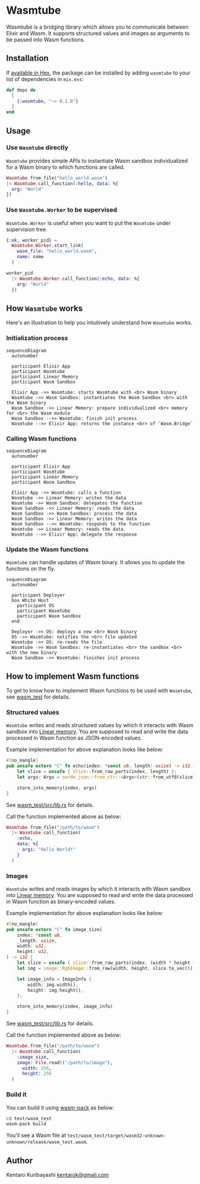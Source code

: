 # Wasmtube

Wasmtube is a bridging library which allows you to communicate between Elixir and Wasm. It supports  structured values and images as arguments to be passed into Wasm functions.

## Installation

If [available in Hex](https://hex.pm/docs/publish), the package can be installed by adding `wasmtube` to your list of dependencies in `mix.exs`:

```elixir
def deps do
  [
    {:wasmtube, "~> 0.1.0"}
  ]
end
```

## Usage

### Use `Wasmtube` directly

`Wasmtube` provides simple APIs to instantiate Wasm sandbox individualized for a Wasm binary to which functions are called.

```elixir
Wasmtube.from_file("hello_world.wasm")
|> Wasmtube.call_function(:hello, data: %{
  arg: "World"
})
```

### Use `Wasmtube.Worker` to be supervised

`Wasmtube.Worker` is useful when you want to put the `Wasmtube` under supervision tree.

```elixir
{:ok, worker_pid} =
  Wasmtube.Worker.start_link(
    wasm_file: "hello_world.wasm",
    name: name
  )

worker_pid
  |> Wasmtube.Worker.call_function(:echo, data: %{
    arg: "World"
  })
```

## How `Wasmtube` works

Here's an illustration to help you intuitively understand how `Wasmtube` works.

### Initialization process

```mermaid
sequenceDiagram
  autonumber

  participant Elixir App
  participant Wasmtube
  participant Linear Memory
  participant Wasm Sandbox

  Elixir App ->> Wasmtube: starts Wasmtube with <br> Wasm binary
  Wasmtube ->> Wasm Sandbox: instantiates the Wasm Sandbox <br> with the Wasm binary
  Wasm Sandbox ->> Linear Memory: prepare individualized <br> memory for <br> the Wasm module
  Wasm Sandbox -->> Wasmtube: finish init process
  Wasmtube -->> Elixir App: returns the instance <br> of `Wasm.Bridge`
```

### Calling Wasm functions

```mermaid
sequenceDiagram
  autonumber

  participant Elixir App
  participant Wasmtube
  participant Linear Memory
  participant Wasm Sandbox

  Elixir App ->> Wasmtube: calls a function
  Wasmtube ->> Linear Memory: writes the data
  Wasmtube ->> Wasm Sandbox: delegates the function
  Wasm Sandbox ->> Linear Memory: reads the data
  Wasm Sandbox ->> Wasm Sandbox: process the data
  Wasm Sandbox ->> Linear Memory: writes the data
  Wasm Sandbox -->> Wasmtube: responds to the function
  Wasmtube ->> Linear Memory: reads the data
  Wasmtube -->> Elixir App: delegate the response
```

### Update the Wasm functions

`Wasmtube` can handle updates of Wasm binary. It allows you to update the functions on the fly.

```mermaid
sequenceDiagram
  autonumber

  participant Deployer
  box White Host
    participant OS
    participant Wasmtube
    participant Wasm Sandbox
  end

  Deployer ->> OS: deploys a new <br> Wasm binary
  OS ->> Wasmtube: notifies the <br> file updated
  Wasmtube ->> OS: re-reads the file
  Wasmtube ->> Wasm Sandbox: re-instantiates <br> the sandbox <br> with the new binary
  Wasm Sandbox ->> Wasmtube: finishes init process
```

## How to implement Wasm functions

To get to know how to implement Wasm functions to be used with `Wasmtube`, see [wasm_test](./test/wasm_test) for details.

### Structured values

`Wasmtube` writes and reads structured values by which it interacts with Wasm sandbox into [Linear memory](https://docs.wasmtime.dev/contributing-architecture.html#linear-memory). You are supposed to read and write the data processed in Wasm function as JSON-encoded values.

Example implementation for above explanation looks like below:

```rust
#[no_mangle]
pub unsafe extern "C" fn echo(index: *const u8, length: usize) -> i32 {
    let slice = unsafe { slice::from_raw_parts(index, length) };
    let args: Args = serde_json::from_str::<Args>(str::from_utf8(slice).unwrap()).unwrap();

    store_into_memory(index, args)
}
```

See [wasm_test/src/lib.rs](./test/wasm_test/src/lib.rs) for details.

Call the function implemented above as below:

```elixir
Wasmtube.from_file("/path/to/wasm")
  |> Wasmtube.call_function(
    :echo,
    data: %{
      args: "Hello World!"
    }
  )
```

### Images

`Wasmtube` writes and reads images by which it interacts with Wasm sandbox into [Linear memory](https://docs.wasmtime.dev/contributing-architecture.html#linear-memory). You are supposed to read and write the data processed in Wasm function as binary-encoded values.

Example implementation for above explanation looks like below:

```rust
#[no_mangle]
pub unsafe extern "C" fn image_size(
    index: *const u8,
    _length: usize,
    width: u32,
    height: u32,
) -> i32 {
    let slice = unsafe { slice::from_raw_parts(index, (width * height * 3) as usize) };
    let img = image::RgbImage::from_raw(width, height, slice.to_vec()).unwrap();

    let image_info = ImageInfo {
        width: img.width(),
        height: img.height(),
    };

    store_into_memory(index, image_info)
}
```

See [wasm_test/src/lib.rs](./test/wasm_test/src/lib.rs) for details.

Call the function implemented above as below:

```elixir
Wasmtube.from_file("/path/to/wasm")
  |> Wasmtube.call_function(
    :image_size,
    image: File.read!("/path/to/image"),
      width: 256,
      height: 256
  )
```

### Build it

You can build it using [wasm-pack](https://rustwasm.github.io/wasm-pack/) as below:

```sh
cd test/wasm_test
wasm-pack build
```

You'll see a Wasm file at `test/wasm_test/target/wasm32-unknown-unknown/release/wasm_test.wasm`.

## Author

Kentaro Kuribayashi <kentarok@gmail.com>
